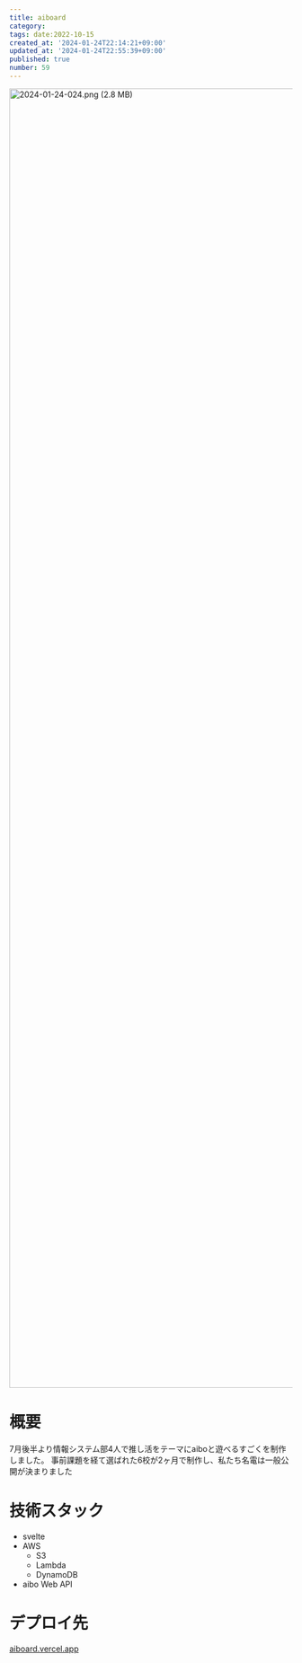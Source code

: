 ```yaml
---
title: aiboard
category:
tags: date:2022-10-15
created_at: '2024-01-24T22:14:21+09:00'
updated_at: '2024-01-24T22:55:39+09:00'
published: true
number: 59
---
```


<img width="2314" alt="2024-01-24-024.png (2.8 MB)" src="/images/articles/59/2d65f759-a1b5-4c76-ba15-a418e83dfb4c.png">

# 概要

7月後半より情報システム部4人で推し活をテーマにaiboと遊べるすごくを制作しました。
事前課題を経て選ばれた6校が2ヶ月で制作し、私たち名電は一般公開が決まりました

# 技術スタック

- svelte
- AWS
  - S3
  - Lambda
  - DynamoDB
- aibo Web API

# デプロイ先

[aiboard.vercel.app](https://aiboard.vercel.app/)
